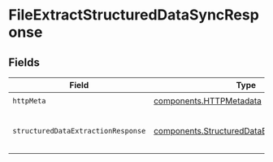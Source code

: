 # FileExtractStructuredDataSyncResponse


## Fields

| Field                                                                                                      | Type                                                                                                       | Required                                                                                                   | Description                                                                                                | Example                                                                                                    |
| ---------------------------------------------------------------------------------------------------------- | ---------------------------------------------------------------------------------------------------------- | ---------------------------------------------------------------------------------------------------------- | ---------------------------------------------------------------------------------------------------------- | ---------------------------------------------------------------------------------------------------------- |
| `httpMeta`                                                                                                 | [components.HTTPMetadata](../../models/components/httpmetadata.md)                                         | :heavy_check_mark:                                                                                         | N/A                                                                                                        |                                                                                                            |
| `structuredDataExtractionResponse`                                                                         | [components.StructuredDataExtractionResponse](../../models/components/structureddataextractionresponse.md) | :heavy_minus_sign:                                                                                         | The extracted data                                                                                         | {<br/>"$ref": "#/components/examples/StructuredDataExtractionResponse"<br/>}                               |
